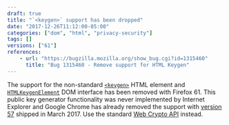 ```yaml
---
draft: true
title: "`<keygen>` support has been dropped"
date: "2017-12-26T11:12:00-05:00"
categories: ["dom", "html", "privacy-security"]
tags: []
versions: ["61"]
references:
    - url: "https://bugzilla.mozilla.org/show_bug.cgi?id=1315460"
      title: "Bug 1315460 - Remove support for HTML Keygen"
---
```

The support for the non-standard [`<keygen>`](https://developer.mozilla.org/docs/Web/HTML/Element/keygen) HTML element and [`HTMLKeygenElement`](https://developer.mozilla.org/docs/Web/API/HTMLKeygenElement) DOM interface has been removed with Firefox 61. This public key generator functionality was never implemented by Internet Explorer and Google Chrome has already removed the support with [version 57](https://www.chromestatus.com/feature/5716060992962560) shipped in March 2017. Use the standard [Web Crypto API](https://developer.mozilla.org/docs/Web/API/Web_Crypto_API) instead.
